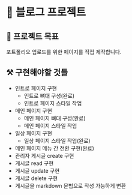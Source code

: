 # 🎨 블로그 프로젝트

## 🎯 프로젝트 목표

포트폴리오 업로드를 위한 페이지를 직접 제작합니다.

## ⚒ 구현해야할 것들

- 인트로 페이지 구현
  - 인트로 뼈대 구성(완료)
  - 인트로 페이지 스타일 작업
- 메인 페이지 구현
  - 메인 페이지 뼈대 구성(완료)
  - 메인 페이지 스타일 작업
- 일상 페이지 구현
  - 일상 페이지 스타일 작업(완료)
- 메인 페이지 메뉴 간 전환 구현(완료)
- 관리자 게시글 create 구현
- 게시글 read 구현
- 게시글 update 구현
- 게시글 delete 구현
- 게시글을 markdown 문법으로 작성 가능하게 변환